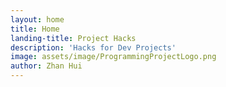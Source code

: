 ```yaml
---
layout: home
title: Home
landing-title: Project Hacks
description: 'Hacks for Dev Projects'
image: assets/image/ProgrammingProjectLogo.png
author: Zhan Hui
---
```

